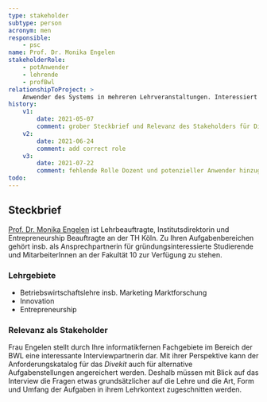 ```yaml
---
type: stakeholder
subtype: person
acronym: men
responsible: 
    - psc
name: Prof. Dr. Monika Engelen
stakeholderRole:
    - potAnwender
    - lehrende
    - profBwl
relationshipToProject: >
    Anwender des Systems in mehreren Lehrveranstaltungen. Interessiert an sinnvoller Weiterentwicklung, möchte eigene Ideen einbringen. 
history:
    v1:
        date: 2021-05-07
        comment: grober Steckbrief und Relevanz des Stakeholders für Divekit
    v2:
        date: 2021-06-24
        comment: add correct role
    v3:
        date: 2021-07-22
        comment: fehlende Rolle Dozent und potenzieller Anwender hinzugefügt + Name mit Titel
todo:
---
```


## Steckbrief

[Prof. Dr. Monika Engelen](https://www.th-koeln.de/personen/monika.engelen/) ist Lehrbeauftragte, Institutsdirektorin und Entrepreneurship Beauftragte an der TH Köln. Zu Ihren Aufgabenbereichen gehört insb. als Ansprechpartnerin für gründungsinteressierte Studierende und MitarbeiterInnen an der Fakultät 10 zur Verfügung zu stehen.

### Lehrgebiete 

* Betriebswirtschaftslehre insb. Marketing Marktforschung
* Innovation
* Entrepreneurship

### Relevanz als Stakeholder

Frau Engelen stellt durch Ihre informatikfernen Fachgebiete im Bereich der BWL eine interessante Interviewpartnerin dar. Mit ihrer Perspektive kann der Anforderungskatalog für das _Divekit_ auch für alternative Aufgabenstellungen angereichert werden. Deshalb müssen mit Blick auf das Interview die Fragen etwas grundsätzlicher auf die Lehre und die Art, Form und Umfang der Aufgaben in ihrem Lehrkontext zugeschnitten werden.